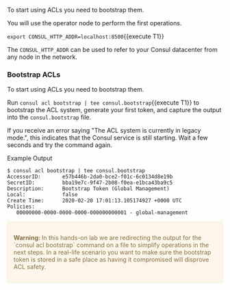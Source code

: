
To start using ACLs you need to bootstrap them.

You will use the operator node to perform the first operations.

`export CONSUL_HTTP_ADDR=localhost:8500`{{execute T1}}

The `CONSUL_HTTP_ADDR` can be used to refer to your Consul datacenter from any node in the network.

### Bootstrap ACLs

To start using ACLs you need to bootstrap them.

Run `consul acl bootstrap | tee consul.bootstrap`{{execute T1}} to bootstrap the ACL system, generate your first token, and capture the output into the `consul.bootstrap` file.

If you receive an error saying "The ACL system is currently in legacy mode.", this indicates that the Consul service is still starting. Wait a few seconds and try the command again.

Example Output

```
$ consul acl bootstrap | tee consul.bootstrap
AccessorID:       e57b446b-2da0-bce2-f01c-6c0134d8e19b
SecretID:         bba19e7c-9f47-2b08-f0ea-e1bca43ba9c5
Description:      Bootstrap Token (Global Management)
Local:            false
Create Time:      2020-02-20 17:01:13.105174927 +0000 UTC
Policies:
   00000000-0000-0000-0000-000000000001 - global-management
```

<div style="background-color:#fcf6ea; color:#866d42; border:1px solid #f8ebcf; padding:1em; border-radius:3px;">
  <p><strong>Warning: </strong>
  In this hands-on lab we are redirecting the output for the `consul acl bootstrap` command on a file to simplify operations in the next steps. In a real-life scenario you want to make sure the bootstrap token is stored in a safe place as having it compromised will disprove ACL safety.
</p></div>


